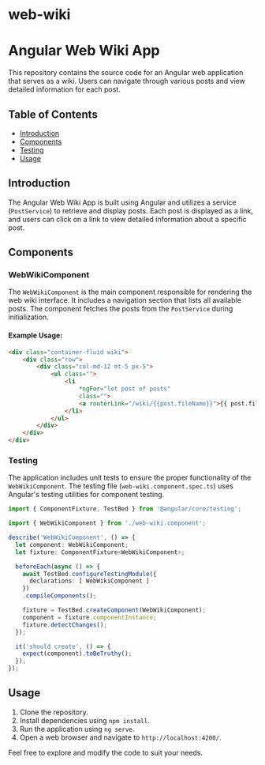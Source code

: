 # web-wiki

# Angular Web Wiki App

This repository contains the source code for an Angular web application that serves as a wiki. Users can navigate through various posts and view detailed information for each post.

## Table of Contents
- [Introduction](#introduction)
- [Components](#components)
- [Testing](#testing)
- [Usage](#usage)

## Introduction

The Angular Web Wiki App is built using Angular and utilizes a service (`PostService`) to retrieve and display posts. Each post is displayed as a link, and users can click on a link to view detailed information about a specific post.

## Components

### WebWikiComponent

The `WebWikiComponent` is the main component responsible for rendering the web wiki interface. It includes a navigation section that lists all available posts. The component fetches the posts from the `PostService` during initialization.

#### Example Usage:

```html
<div class="container-fluid wiki">
    <div class="row">
        <div class="col-md-12 mt-5 px-5">
            <ul class="">
                <li 
                    *ngFor="let post of posts"
                    class="">
                    <a routerLink="/wiki/{{post.fileName}}">{{ post.fileName }}</a>
                </li>
            </ul>
        </div>
    </div>
</div>
```

### Testing

The application includes unit tests to ensure the proper functionality of the `WebWikiComponent`. The testing file (`web-wiki.component.spec.ts`) uses Angular's testing utilities for component testing.

```typescript
import { ComponentFixture, TestBed } from '@angular/core/testing';

import { WebWikiComponent } from './web-wiki.component';

describe('WebWikiComponent', () => {
  let component: WebWikiComponent;
  let fixture: ComponentFixture<WebWikiComponent>;

  beforeEach(async () => {
    await TestBed.configureTestingModule({
      declarations: [ WebWikiComponent ]
    })
    .compileComponents();

    fixture = TestBed.createComponent(WebWikiComponent);
    component = fixture.componentInstance;
    fixture.detectChanges();
  });

  it('should create', () => {
    expect(component).toBeTruthy();
  });
});
```

## Usage

1. Clone the repository.
2. Install dependencies using `npm install`.
3. Run the application using `ng serve`.
4. Open a web browser and navigate to `http://localhost:4200/`.

Feel free to explore and modify the code to suit your needs.
